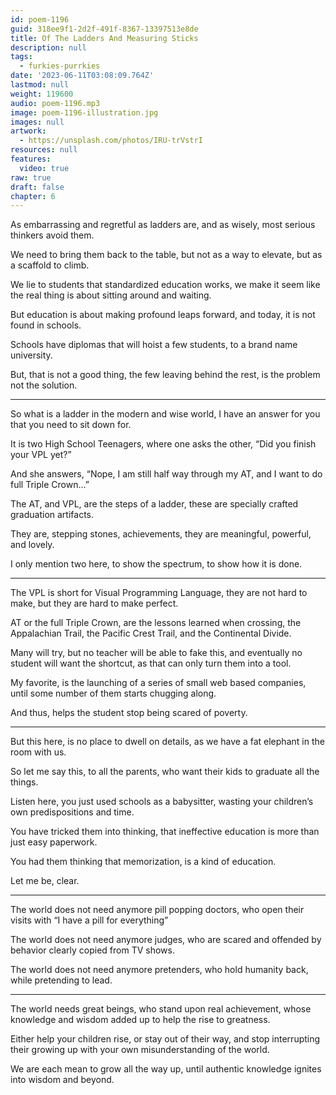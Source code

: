 ```yaml
---
id: poem-1196
guid: 318ee9f1-2d2f-491f-8367-13397513e8de
title: Of The Ladders And Measuring Sticks
description: null
tags:
  - furkies-purrkies
date: '2023-06-11T03:08:09.764Z'
lastmod: null
weight: 119600
audio: poem-1196.mp3
image: poem-1196-illustration.jpg
images: null
artwork:
  - https://unsplash.com/photos/IRU-trVstrI
resources: null
features:
  video: true
raw: true
draft: false
chapter: 6
---
```


As embarrassing and regretful as ladders are,
and as wisely, most serious thinkers avoid them.

We need to bring them back to the table,
but not as a way to elevate, but as a scaffold to climb.

We lie to students that standardized education works,
we make it seem like the real thing is about sitting around and waiting.

But education is about making profound leaps forward,
and today, it is not found in schools.

Schools have diplomas that will hoist a few students,
to a brand name university.

But, that is not a good thing, the few leaving behind the rest,
is the problem not the solution.

---

So what is a ladder in the modern and wise world,
I have an answer for you that you need to sit down for.

It is two High School Teenagers, where one asks the other,
“Did you finish your VPL yet?”

And she answers, “Nope, I am still half way through my AT,
and I want to do full Triple Crown…”

The AT, and VPL, are the steps of a ladder,
these are specially crafted graduation artifacts.

They are, stepping stones, achievements,
they are meaningful, powerful, and lovely.

I only mention two here, to show the spectrum,
to show how it is done.

---

The VPL is short for Visual Programming Language,
they are not hard to make, but they are hard to make perfect.

AT or the full Triple Crown, are the lessons learned when crossing,
the Appalachian Trail, the Pacific Crest Trail, and the Continental Divide.

Many will try, but no teacher will be able to fake this,
and eventually no student will want the shortcut, as that can only turn them into a tool.

My favorite, is the launching of a series of small web based companies,
until some number of them starts chugging along.

And thus,
helps the student stop being scared of poverty.

---

But this here, is no place to dwell on details,
as we have a fat elephant in the room with us.

So let me say this, to all the parents,
who want their kids to graduate all the things.

Listen here, you just used schools as a babysitter,
wasting your children’s own predispositions and time.

You have tricked them into thinking,
that ineffective education is more than just easy paperwork.

You had them thinking that memorization,
is a kind of education.

Let me be,
clear.

---

The world does not need anymore pill popping doctors,
who open their visits with “I have a pill for everything”

The world does not need anymore judges,
who are scared and offended by behavior clearly copied from TV shows.

The world does not need anymore pretenders,
who hold humanity back, while pretending to lead.

---

The world needs great beings, who stand upon real achievement,
whose knowledge and wisdom added up to help the rise to greatness.

Either help your children rise, or stay out of their way,
and stop interrupting their growing up with your own misunderstanding of the world.

We are each mean to grow all the way up,
until authentic knowledge ignites into wisdom and beyond.
